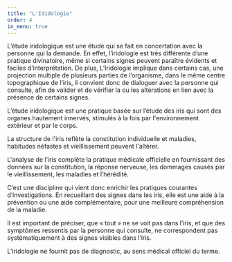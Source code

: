 ```yaml
---
title: "L'Ididologie"
order: 4
in_menu: true
---
```

L’étude iridologique est une étude qui se fait en concertation avec la personne qui la demande. En effet, l’iridologie est très différente d’une pratique divinatoire, même si certains signes peuvent paraître évidents et faciles d’interprétation. De plus, L’Iridologie implique dans certains cas, une projection multiple de plusieurs parties de l’organisme, dans le même centre topographique de l’iris, il convient donc de dialoguer avec la personne qui consulte, afin de valider et de vérifier la ou les altérations en lien avec la présence de certains signes.

L’étude iridologique est une pratique basée sur l’étude des iris qui sont des organes hautement innervés, stimulés à la fois par l'environnement extérieur et par le corps.

La structure de l'iris reflète la constitution individuelle et maladies, habitudes néfastes et vieillissement peuvent l'altérer.

L'analyse de l'iris complète la pratique médicale officielle en fournissant des données sur la constitution, la réponse nerveuse, les dommages causés par le vieillissement, les maladies et l’hérédité.

C’est une discipline qui vient donc enrichir les pratiques courantes d’investigations. En recueillant des signes dans les iris, elle est une aide à la prévention ou une aide complémentaire, pour une meilleure compréhension de la maladie.

Il est important de préciser, que « tout » ne se voit pas dans l’iris, et que des symptômes ressentis par la personne qui consulte, ne correspondent pas systématiquement à des signes visibles dans l’iris.

L’iridologie ne fournit pas de diagnostic, au sens médical officiel du terme. 